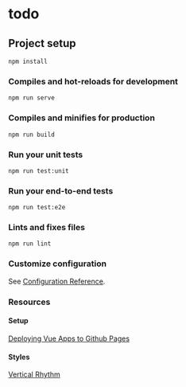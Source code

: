 # todo

## Project setup
```
npm install
```

### Compiles and hot-reloads for development
```
npm run serve
```

### Compiles and minifies for production
```
npm run build
```

### Run your unit tests
```
npm run test:unit
```

### Run your end-to-end tests
```
npm run test:e2e
```

### Lints and fixes files
```
npm run lint
```

### Customize configuration
See [Configuration Reference](https://cli.vuejs.org/config/).

### Resources
#### Setup
[Deploying Vue Apps to Github Pages](https://medium.com/swlh/deploy-vue-app-to-github-pages-2ada48d7397e)
#### Styles
[Vertical Rhythm](http://jhildenbiddle.github.io/vertical-rhythm-reset/)